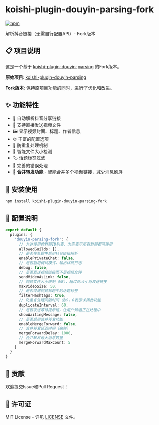 # koishi-plugin-douyin-parsing-fork

[![npm](https://img.shields.io/npm/v/koishi-plugin-douyin-parsing-fork?style=flat-square)](https://www.npmjs.com/package/koishi-plugin-douyin-parsing-fork)

解析抖音链接（无需自行配置API）- Fork版本

## 📋 项目说明

这是一个基于 [koishi-plugin-douyin-parsing](https://www.npmjs.com/package/koishi-plugin-douyin-parsing) 的Fork版本。

**原始项目**: [koishi-plugin-douyin-parsing](https://www.npmjs.com/package/koishi-plugin-douyin-parsing)

**Fork版本**: 保持原项目功能的同时，进行了优化和改进。

## ✨ 功能特性

- 🔗 自动解析抖音分享链接
- 🎥 支持直接发送视频文件
- 🖼️ 显示视频封面、标题、作者信息
- ⚙️ 丰富的配置选项
- 🚫 防重复处理机制
- 📏 智能文件大小检测
- 🏷️ 话题标签过滤
- 🐛 完善的错误处理
- 📱 **合并转发功能** - 智能合并多个视频链接，减少消息刷屏

## 🚀 安装使用

```bash
npm install koishi-plugin-douyin-parsing-fork
```

## 📖 配置说明

```typescript
export default {
  plugins: {
    'douyin-parsing-fork': {
      // 允许使用的群聊ID列表，为空表示所有群聊都可使用
      allowedGuilds: [],
      // 是否在私聊中启用抖音链接解析
      enablePrivateChat: false,
      // 是否启用调试模式，输出详细日志
      debug: false,
      // 是否发送视频链接而不是视频文件
      sendVideoAsLink: false,
      // 视频文件大小限制（MB），超过此大小将发送链接
      maxVideoSize: 50,
      // 是否过滤视频标题中的话题标签
      filterHashtags: true,
      // 防重复处理间隔时间（秒），0表示关闭此功能
      duplicateInterval: 60,
      // 是否发送等待提示语，让用户知道正在处理中
      showWaitingMessage: false,
      // 是否启用合并转发功能
      enableMergeForward: false,
      // 合并转发延迟时间（毫秒）
      mergeForwardDelay: 1000,
      // 合并转发最大消息数量
      mergeForwardMaxCount: 5
    }
  }
}
```

## 🤝 贡献

欢迎提交Issue和Pull Request！

## 📄 许可证

MIT License - 详见 [LICENSE](LICENSE) 文件。